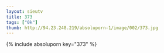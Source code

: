 ```yaml
--- 
layout: sieutv
title: 373
tags: ["0k"]
thumb: http://94.23.248.219/absoluporn-1/image/002/373.jpg
---
```

{% include absoluporn key="373" %} 
